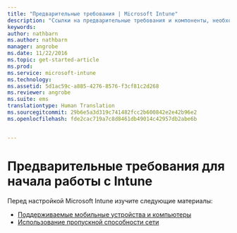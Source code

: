 ```yaml
---
title: "Предварительные требования | Microsoft Intune"
description: "Ссылки на предварительные требования и компоненты, необходимые для работы с Intune"
keywords: 
author: nathbarn
ms.author: nathbarn
manager: angrobe
ms.date: 11/22/2016
ms.topic: get-started-article
ms.prod: 
ms.service: microsoft-intune
ms.technology: 
ms.assetid: 5d1ac59c-a885-4276-8576-f3cf81c2d268
ms.reviewer: angrobe
ms.suite: ems
translationtype: Human Translation
ms.sourcegitcommit: 29b6e5a3d319c741482fcc2b600842e2e42b96e2
ms.openlocfilehash: fde2cac719a7c8d8461db49014c42957db2abe6b


---
```


# <a name="prerequisites-to-getting-started-with-intune"></a>Предварительные требования для начала работы с Intune

Перед настройкой Microsoft Intune изучите следующие материалы:

- [Поддерживаемые мобильные устройства и компьютеры](supported-mobile-devices-and-computers.md)
- [Использование пропускной способности сети](network-bandwidth-use.md)



<!--HONumber=Nov16_HO4-->


